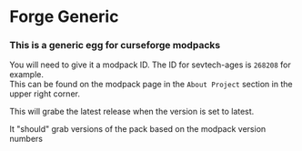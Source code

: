 # Forge Generic

### This is a generic egg for curseforge modpacks

You will need to give it a modpack ID. The ID for sevtech-ages is `268208` for example.  
This can be found on the modpack page in the `About Project` section in the upper right corner.

This will grabe the latest release when the version is set to latest. 

It "should" grab versions of the pack based on the modpack version numbers
